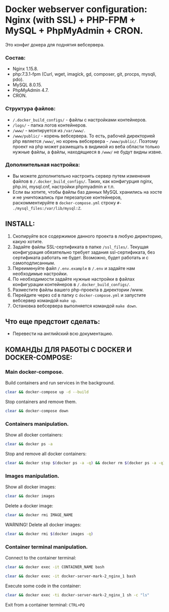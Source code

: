 # Docker webserver configuration: Nginx (with SSL) + PHP-FPM + MySQL + PhpMyAdmin + CRON.
Это конфиг докера для поднятия вебсервера.
### Состав:
- Nginx 1.15.8.
- php:7.3.1-fpm (Curl, wget, imagick, gd, composer, git, procps, mysqli, pdo).
- MySQL 8.0.15.
- PhpMyAdmin 4.7.
- CRON.

### Структура файлов:
- ```/.docker_build_configs/``` - файлы с настройками контейнеров.
- ```/logs/``` - папка логов контейнеров.
- ```/www/``` - монтируется из ```/var/www/```.
- ```/www/public/``` - корень вебсервера.
То есть, рабочей директорией php является ```/www/```, но корень вебсервера - ```/www/public/```.
Поэтому проект на php может размещать в видимой из веба области только нужные файлы, а файлы, находящиеся в ```/www/``` не будут видны извне.

### Дополнительная настройка:
- Вы можете дополнительно настроить сервер путем изменения файлов в ```/.docker_build_configs/```. Таких, как конфигурция nginx, php.ini, mysql.cnf, настройки phpmyadmin и т.п.
- Если вы хотите, чтобы файлы баз данных MySQL хранились на хосте и не уничтожались при перезапуске контейнеров, раскомментируйте в ```docker-compose.yml``` строку ```#- ./mysql_files:/var/lib/mysql:Z```.


## INSTALL:
1. Скопируйте все содержимое данного проекта в любую директорию, какую хотите.
2. Задайте файлы SSL-сертификата в папке ```/ssl_files/```. Текущая конфигурация обязятельно требует задания ssl-сертификата, без сертификата работать не будет. Возможно, будет работать и с самоподписанным.
3. Переименуйте файл ```/.env.example``` в ```/.env``` и задайте нам необходимые настройки.
4. По необходимости задайте нужные настройки в файлах конфигурации контейнеров в ```/.docker_build_configs/```.
5. Разместите файлы вашего php-проекта в директории /www.
6. Перейдите через cd в папку с ```docker-compose.yml``` и запустите вебсервер командой ```make up```.
7. Остановка вебсервера выполняется командой ```make down```.

## Что еще предстоит сделать:
- Перевести на английский всю документацию.

## КОМАНДЫ ДЛЯ РАБОТЫ С DOCKER И DOCKER-COMPOSE:
### Main docker-compose.
Build containers and run services in the background.
```bash
clear && docker-compose up -d --build
```

Stop containers and remove them.
```bash
clear && docker-compose down
```

### Containers manipulation.
Show all docker containers:
```bash
clear && docker ps -a
```

Stop and remove all docker containers:
```bash
clear && docker stop $(docker ps -a -q) && docker rm $(docker ps -a -q) && docker ps -a
```

### Images manipulation.
Show all docker images:
```bash
clear && docker images
```

Delete a docker image:
```bash
clear && docker rmi IMAGE_NAME
```

WARNING! Delete all docker images:
```bash
clear && docker rmi $(docker images -q)
```

### Container terminal manipulation.
Connect to the container terminal:
```bash
clear && docker exec -it CONTAINER_NAME bash
```
```bash
clear && docker exec -it docker-server-mark-2_nginx_1 bash
```

Execute some code in the container:
```bash
clear && docker exec -ti docker-server-mark-2_nginx_1 sh -c "ls"
```

Exit from a container terminal:
```CTRL+PQ```
